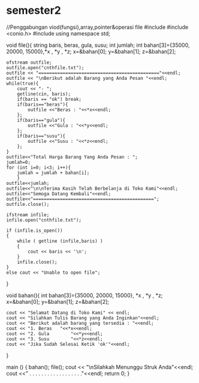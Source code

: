 # semester2
//Penggabungan viod(fungsi),array,pointer&operasi file
#include <fstream>
#include <conio.h>
#include <iostream>
using namespace std;

void file(){
	string baris, beras, gula, susu;
	int jumlah;
	int bahan[3]={35000, 20000, 15000},*x , *y , *z;
	x=&bahan[0];
	y=&bahan[1];
	z=&bahan[2];
	
    ofstream outfile;
    outfile.open("cnthfile.txt");
    outfile << "============================================="<<endl;
	outfile << "\nBerikut adalah Barang yang Anda Pesan "<<endl;
    while(true){
        cout << "- ";
        getline(cin, baris);
		if(baris == "ok") break;
        if(baris=="beras"){
        	outfile <<"Beras : "<<*x<<endl;
		};
		if(baris=="gula"){
        	outfile <<"Gula : "<<*y<<endl;
		};
		if(baris=="susu"){
        	outfile <<"Susu : "<<*z<<endl;
		};
    }
    outfile<<"Total Harga Barang Yang Anda Pesan : ";
	jumlah=0;
    for (int i=0; i<3; i++){
		jumlah = jumlah + bahan[i];
		}
	outfile<<jumlah;
	outfile<<"\n\nTerima Kasih Telah Berbelanja di Toko Kami"<<endl;
	outfile<<"Semoga Datang Kembali"<<endl;
	outfile<<"=============================================";
    outfile.close();
		
    ifstream infile;
    infile.open("cnthfile.txt");
 
    if (infile.is_open())
    {	
        while ( getline (infile,baris) )
        {
            cout << baris << '\n';
        }
        infile.close();
    }
    else cout << "Unable to open file";
}

void bahan(){
	int bahan[3]={35000, 20000, 15000}, *x , *y , *z;
	x=&bahan[0];
	y=&bahan[1];
	z=&bahan[2];

    cout << "Selamat Datang di Toko Kami" << endl;
    cout << "Silahkan Tulis Barang yang Anda Inginkan"<<endl;
    cout << "Berikut adalah barang yang tersedia : "<<endl;
    cout << "1. Beras	"<<*x<<endl;
    cout << "2. Gula		"<<*y<<endl;
    cout << "3. Susu		"<<*z<<endl;
    cout << "Jika Sudah Selesai Ketik 'ok'"<<endl;
}

main () {
	bahan();
	file();
	cout << "\nSilahkah Menunggu Struk Anda"<<endl;
    cout <<" . . . . . . . . . . . . . . . . . ."<<endl;
    return 0;
}

